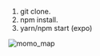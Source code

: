 1. git clone.
2. npm install.
3. yarn/npm start (expo)

![momo_map](https://user-images.githubusercontent.com/34093736/36856136-8d8dc624-1d75-11e8-84af-4964118fd804.PNG)
